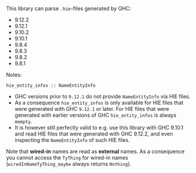 This library can parse `.hie`-files generated by GHC:
 - 9.12.2
 - 9.12.1
 - 9.10.2
 - 9.10.1
 - 9.8.4
 - 9.8.3
 - 9.8.2
 - 9.8.1

Notes:

`hie_entity_infos :: NameEntityInfo`
 - GHC versions prior to `9.12.1` do not provide `NameEntityInfo` via HIE files.
 - As a consequence `hie_entity_infos` is only available for HIE files that were generated with GHC `9.12.1` or later.
   For HIE files that were generated with earlier versions of GHC `hie_entity_infos` is always `mempty`.
 - It is however still perfectly valid to e.g. use this library with GHC 9.10.1 and read HIE files that were generated with GHC 9.12.2, and even inspecting the `NameEntityInfo` of such HIE files.

Note that **wired-in** names are read as **external** names.  As a consequence
you cannot access the `TyThing` for wired-in names (`wiredInNameTyThing_maybe`
always returns `Nothing`).
